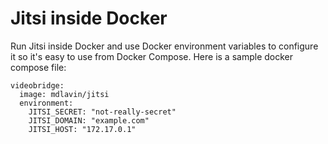 Jitsi inside Docker
===================

Run Jitsi inside Docker and use Docker environment variables to configure it so
it's easy to use from Docker Compose.  Here is a sample docker compose file:

    videobridge:
      image: mdlavin/jitsi
      environment:
        JITSI_SECRET: "not-really-secret"
        JITSI_DOMAIN: "example.com"
        JITSI_HOST: "172.17.0.1"
